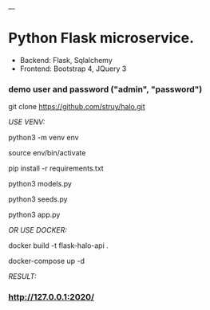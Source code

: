 __
# Python Flask microservice.

* Backend: Flask,  Sqlalchemy
* Frontend: Bootstrap 4, JQuery 3

### demo user and password ("admin", "password")

git clone https://github.com/struy/halo.git

_USE VENV:_

python3 -m venv env

source env/bin/activate

pip install -r requirements.txt 

python3 models.py

python3 seeds.py

python3 app.py

_OR USE DOCKER:_

docker build -t flask-halo-api  .

docker-compose up -d

_RESULT:_

### http://127.0.0.1:2020/
